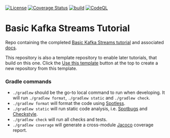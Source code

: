 [![License](https://img.shields.io/badge/License-Apache%202.0-blue.svg)](https://opensource.org/licenses/Apache-2.0)
[![Coverage Status](https://coveralls.io/repos/github/creek-service/basic-kafka-streams-demo/badge.svg?branch=main)](https://coveralls.io/github/creek-service/basic-kafka-streams-demo?branch=main)
[![build](https://github.com/creek-service/basic-kafka-streams-demo/actions/workflows/build.yml/badge.svg)](https://github.com/creek-service/basic-kafka-streams-demo/actions/workflows/build.yml)
[![CodeQL](https://github.com/creek-service/basic-kafka-streams-demo/actions/workflows/codeql.yml/badge.svg)](https://github.com/creek-service/basic-kafka-streams-demo/actions/workflows/codeql.yml)

# Basic Kafka Streams Tutorial

Repo containing the completed [Basic Kafka Streams tutorial](https://www.creekservice.org/basic-kafka-streams-demo)
and associated [docs](docs/README.md).

This repository is also a template repository to enable later tutorials, that build on this one. 
Click the [Use this template](https://github.com/creek-service/basic-kafka-streams-demo/generate) button at the top to create a new repository from this template.

### Gradle commands

* `./gradlew` should be the go-to local command to run when developing.
              It will run `./gradlew format`, `./gradlew static` and `./gradlew check`.
* `./gradlew format` will format the code using [Spotless][spotless].
* `./gradlew static` will run static code analysis, i.e. [Spotbugs][spotbugs] and [Checkstyle][checkstyle].
* `./gradlew check` will run all checks and tests.
* `./gradlew coverage` will generate a cross-module [Jacoco][jacoco] coverage report.

[spotless]: https://github.com/diffplug/spotless
[spotbugs]: https://spotbugs.github.io/
[checkstyle]: https://checkstyle.sourceforge.io/
[jacoco]: https://www.jacoco.org/jacoco/trunk/doc/
